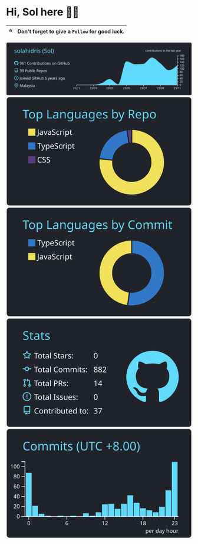 # Hi, Sol here 👋🏻


| :star: | Don't forget to give a `Follow` for good luck. |
| :-------: | :-------------------------------------------------------------------------------------------------------- |


![](https://raw.githubusercontent.com/solahidris/solahidris/master/profile-summary-card-output/react/0-profile-details.svg)
![](https://raw.githubusercontent.com/solahidris/solahidris/master/profile-summary-card-output/react/1-repos-per-language.svg)
![](https://raw.githubusercontent.com/solahidris/solahidris/master/profile-summary-card-output/react/2-most-commit-language.svg)
![](https://raw.githubusercontent.com/solahidris/solahidris/master/profile-summary-card-output/react/3-stats.svg)
![](https://raw.githubusercontent.com/solahidris/solahidris/master/profile-summary-card-output/react/4-productive-time.svg)
